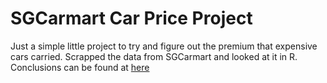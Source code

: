 # SGCarmart Car Price Project 

Just a simple little project to try and figure out the premium that expensive cars carried. Scrapped the data from SGCarmart and looked at it in R. Conclusions can be found at [here](https://zachlim98.github.io/me/2020-10/sgcarmart1)
